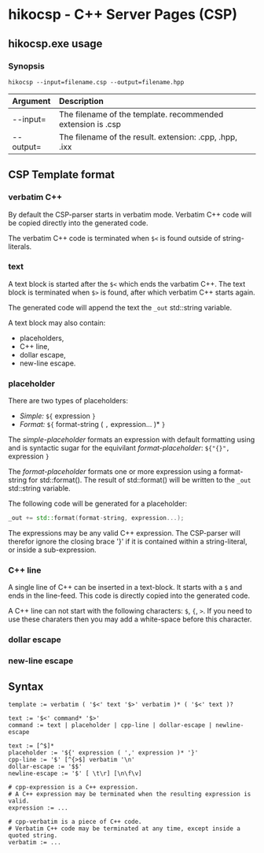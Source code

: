 hikocsp - C++ Server Pages (CSP)
================================

hikocsp.exe usage
-----------------

### Synopsis
```
hikocsp --input=filename.csp --output=filename.hpp
```

  Argument           | Description
 :------------------ |:-----------------------
  \-\-input=<path>   | The filename of the template. recommended extension is .csp
  \-\-output=<path>  | The filename of the result. extension: .cpp, .hpp, .ixx
  
CSP Template format
-------------------

### verbatim C++
By default the CSP-parser starts in verbatim mode. Verbatim C++ code will be copied
directly into the generated code.

The verbatim C++ code is terminated when `$<` is found outside of string-literals.

### text
A text block is started after the `$<` which ends the varbatim C++. The text block
is terminated when `$>` is found, after which verbatim C++ starts again.

The generated code will append the text the `_out` std::string variable.

A text block may also contain:
 - placeholders,
 - C++ line,
 - dollar escape,
 - new-line escape.
  
### placeholder
There are two types of placeholders:
 - *Simple:* `${` expression `}`
 - *Format:* `${` format-string ( `,` expression... )\* `}`

The *simple-placeholder* formats an expression with default formatting
using and is syntactic sugar for the equivilant *format-placeholder*: `${"{}", ` expression `}`

The *format-placeholder* formats one or more expression using a format-string for std::format().
The result of std::format() will be written to the `_out` std::string variable.

The following code will be generated for a placeholder:

```cpp
_out += std::format(format-string, expression...);
```

The expressions may be any valid C++ expression. The CSP-parser will therefor ignore the closing
brace '}' if it is contained within a string-literal, or inside a sub-expression.

### C++ line
A single line of C++ can be inserted in a text-block. It starts with a `$` and ends in
the line-feed. This code is directly copied into the generated code.

A C++ line can not start with the following characters: `$`, `{`, `>`. If you
need to use these charaters then you may add a white-space before this character.

### dollar escape

### new-line escape
    
Syntax
------
  
```
template := verbatim ( '$<' text '$>' verbatim )* ( '$<' text )?

text := '$<' command* '$>'
command := text | placeholder | cpp-line | dollar-escape | newline-escape
  
text := [^$]*
placeholder := '${' expression ( ',' expression )* '}'
cpp-line := '$' [^{>$] verbatim '\n'
dollar-escape := '$$'
newline-escape := '$' [ \t\r] [\n\f\v]

# cpp-expression is a C++ expression.
# A C++ expression may be terminated when the resulting expression is valid.
expression := ...

# cpp-verbatim is a piece of C++ code.
# Verbatim C++ code may be terminated at any time, except inside a quoted string.
verbatim := ...
```
  
  
